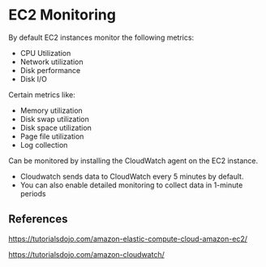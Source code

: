 # EC2 Monitoring

By default EC2 instances monitor the following metrics:
- CPU Utilization
- Network utilization
- Disk performance
- Disk I/O

Certain metrics like:
- Memory utilization
- Disk swap utilization
- Disk space utilization
- Page file utilization
- Log collection

Can be monitored by installing the CloudWatch agent on the EC2 instance.

- Cloudwatch sends data to CloudWatch every 5 minutes by default.
- You can also enable detailed monitoring to collect data in 1-minute periods

## References

https://tutorialsdojo.com/amazon-elastic-compute-cloud-amazon-ec2/

https://tutorialsdojo.com/amazon-cloudwatch/